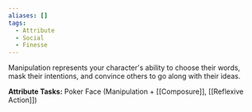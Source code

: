 ```yaml
---
aliases: []
tags:
  - Attribute
  - Social
  - Finesse
---
```

Manipulation represents your character's ability to choose their words, mask their intentions, and convince others to go along with their ideas.

**Attribute Tasks:** 
Poker Face (Manipulation + [[Composure]], [[Reflexive Action]])
